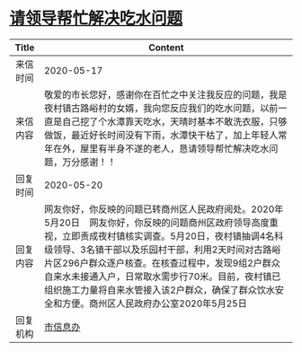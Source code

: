 # [请领导帮忙解决吃水问题](http://www.shangluo.gov.cn/zmhd/ldxxxx.jsp?urltype=leadermail.LeaderMailContentUrl&wbtreeid=1112&leadermailid=5859)

| Title |                                                                                                           Content                                                                                                            |
|:-----:|------------------------------------------------------------------------------------------------------------------------------------------------------------------------------------------------------------------------------|
| 来信时间  | 2020-05-17                                                                                                                                                                                                                   |
| 来信内容  | 敬爱的市长您好，感谢你在百忙之中关注我反应的问题，我是夜村镇古路峪村的女婿，我向您反应我们的吃水问题，以前一直是自己挖了个水潭靠天吃水，天晴时基本不敢洗衣服，只够做饭，最近好长时间没有下雨，水潭快干枯了，加上年轻人常年在外，屋里有半身不遂的老人，恳请领导帮忙解决吃水问题，万分感谢！！                                                                               |
| 回复时间  | 2020-05-20                                                                                                                                                                                                                   |
| 回复内容  | 网友你好，你反映的问题已转商州区人民政府阅处。2020年5月20日    网友你好，你反映的问题商州区政府领导高度重视，立即责成夜村镇核实调查。5月20日，夜村镇抽调4名科级领导、3名镇干部以及乐园村干部，利用2天时间对古路峪片区296户群众逐户核查。在核查过程中，发现9组2户群众自来水未接通入户，日常取水需步行70米。目前，夜村镇已组织施工力量将自来水管接入该2户群众，确保了群众饮水安全和方便。商州区人民政府办公室2020年5月25日 |
| 回复机构  | [市信息办](../../category/agencies/市信息办.md)                                                                                                                                                                                      |